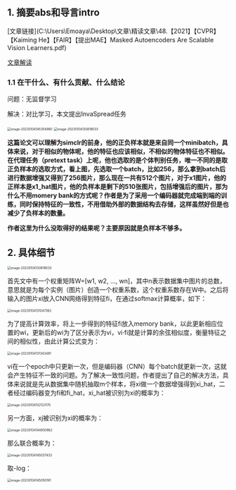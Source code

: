 ## 1. 摘要abs和导言intro

[文章链接](C:\Users\Emoaya\Desktop\文章\精读文章\48.【2021】【CVPR】【Kaiming He】【FAIR】【提出MAE】Masked Autoencoders Are Scalable Vision Learners.pdf)

[文章解读](https://blog.csdn.net/qq_37486501/article/details/122127859)

### 1.1 在干什么、有什么贡献、什么结论

问题：无监督学习

解决：对比学习，本文提出InvaSpread任务

<img src="D:\markdown file\截图\image-20230104145354990.png" alt="image-20230104145354990" style="zoom:50%;" />

<img src="D:\markdown file\截图\image-20230104130819033.png" alt="image-20230104130819033" style="zoom:50%;" />

**这篇论文可以理解为simclr的前身，他的正负样本就是来自同一个minibatch，具体来说，对于相似的物体呢，他的特征也应该相似，不相似的物体特征也不相似。在代理任务（pretext task）上呢，他也选取的是个体判别任务，唯一不同的是取正负样本的选取方式，看上图，先选取一个batch，比如256，那么拿到batch后进行数据增强又得到了256图片，那么现在一共有512个图片，对于x1图片，他的正样本是x1_hat图片，他的负样本是剩下的510张图片，包括增强后的图片，那为什么不用momery bank的方式呢？作者是为了采用一个编码器就完成端到端的训练，同时保持特征的一致性，不用借助外部的数据结构去存储，这样虽然好但是也减少了负样本的数量。**

**作者这里为什么没取得好的结果呢？主要原因就是负样本不够多。**

## 2. 具体细节

<img src="D:\markdown file\截图\image-20230104130819033.png" alt="image-20230104130819033" style="zoom:50%;" />

首先文中有一个权重矩阵W=[w1, w2, ..., wn]，其中n表示数据集中图片的总数，意思就是为每个实例（图片）创造一个权重系数，这个权重系数存在W中。之后将输入的图片xi放入CNN网络得到特征fi，在通过softmax计算概率，如下：

<img src="D:\markdown file\截图\image-20230104131047362.png" alt="image-20230104131047362" style="zoom:50%;" />

为了提高计算效率，将上一步得到的特征fi放入memory bank，以此更新相应位置的wi，更新后的wi为了区分表示为vi，vi·fi就是计算的余弦相似度，衡量特征之间的相似性，由此计算公式变为：

<img src="D:\markdown file\截图\image-20230104131343481.png" alt="image-20230104131343481" style="zoom:50%;" />

vi在一个epoch中只更新一次，但是编码器（CNN）每个batch就更新一次，这就会产生特征不一致的问题。为了解决一致性问题，作者提出了自己的解决方法，具体来说就是先从数据集中随机抽取m个样本，将xi做一个数据增强得到xi_hat，二者经过编码器变为fi和fi_hat，xi_hat被识别为xi的概率为：

<img src="D:\markdown file\截图\image-20230104132123170.png" alt="image-20230104132123170" style="zoom:50%;" />

另一方面，xj被识别为xi的概率为：

<img src="D:\markdown file\截图\image-20230104144850962.png" alt="image-20230104144850962" style="zoom:50%;" />

那么联合概率为：

<img src="D:\markdown file\截图\image-20230104145037433.png" alt="image-20230104145037433" style="zoom:50%;" />

取-log：

<img src="D:\markdown file\截图\image-20230104145050191.png" alt="image-20230104145050191" style="zoom:50%;" />